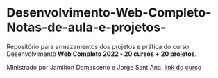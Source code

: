 # Desenvolvimento-Web-Completo-Notas-de-aula-e-projetos-

Repositório para armazamentos dos projetos e prática do curso <bold>Desenvolvimento <strong>Web Completo 2022 - 20 cursos + 20 projetos</strong>.

Ministrado por Jamilton Damasceno e Jorge Sant Ana, [link do curso](https://www.udemy.com/course/web-completo/)
